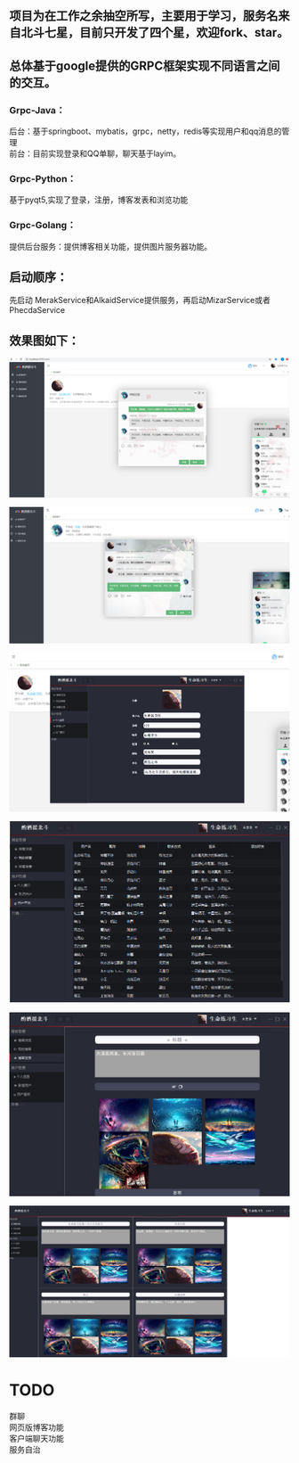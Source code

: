 项目为在工作之余抽空所写，主要用于学习，服务名来自北斗七星，目前只开发了四个星，欢迎fork、star。
---
## 总体基于google提供的GRPC框架实现不同语言之间的交互。  
### Grpc-Java：   
  后台：基于springboot、mybatis，grpc，netty，redis等实现用户和qq消息的管理  
  前台：目前实现登录和QQ单聊，聊天基于layim。  
### Grpc-Python：  
  基于pyqt5,实现了登录，注册，博客发表和浏览功能  
### Grpc-Golang：  
  提供后台服务：提供博客相关功能，提供图片服务器功能。  

## 启动顺序：  
  先启动 MerakService和AlkaidService提供服务，再启动MizarService或者PhecdaService
## 效果图如下：
  
![效果图]( /views/1.PNG)

![效果图]( /views/2.PNG)

![效果图]( /views/3.PNG)

![效果图]( /views/4.PNG)

![效果图]( /views/5.PNG)

![效果图]( /views/6.PNG)

# TODO
  群聊  
  网页版博客功能  
  客户端聊天功能  
  服务自治  
